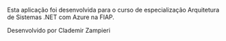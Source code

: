 Esta aplicação foi desenvolvida para o curso de especialização Arquitetura de Sistemas .NET com Azure na FIAP.

Desenvolvido por Clademir Zampieri
